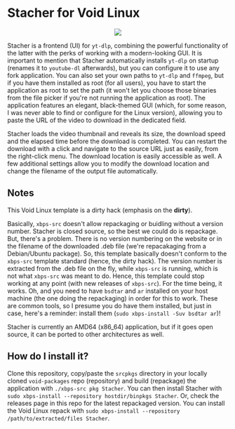 # Stacher for Void Linux

<p align="center"><img src="https://codeberg.org/th0razin3/vur/raw/branch/main/srcpkgs/Stacher/Stacher.png"></p>

Stacher is a frontend (UI) for `yt-dlp`, combining the powerful functionality of the latter with the perks of working with a modern-looking GUI. It is important to mention that Stacher automatically installs `yt-dlp` on startup (renames it to `youtube-dl` afterwards), but you can configure it to use any fork application. You can also set your own paths to `yt-dlp` and `ffmpeg`, but if you have them installed as root (for all users), you have to start the application as root to set the path (it won't let you choose those binaries from the file picker if you're not running the application as root). The application features an elegant, black-themed GUI (which, for some reason, I was never able to find or configure for the Linux version), allowing you to paste the URL of the video to download in the dedicated field.

Stacher loads the video thumbnail and reveals its size, the download speed and the elapsed time before the download is completed. You can restart the download with a click and navigate to the source URL just as easily, from the right-click menu. The download location is easily accessible as well. A few additional settings allow you to modify the download location and change the filename of the output file automatically.

## Notes

This Void Linux template is a dirty hack (emphasis on the **dirty**).

Basically, `xbps-src` doesn't allow repackaging or buidling without a version number. Stacher is closed source, so the best we could do is repackage. But, there's a problem. There is no version numbering on the website or in the filename of the downloaded .deb file (we're repacakaging from a Debian/Ubuntu package). So, this template basically doesn't conform to the `xbps-src` template standard (hence, the dirty hack). The version number is extracted from the .deb file on the fly, while `xbps-src` is running, which is not what `xbps-src` was meant to do. Hence, this template could stop working at any point (with new releases of `xbps-src`). For the time being, it works. Oh, and you need to have `bsdtar` and `ar` installed on your host machine (the one doing the repackaging) in order for this to work. These are common tools, so I presume you do have them installed, but just in case, here's a reminder: install them (`sudo xbps-install -Suv bsdtar ar`)!

Stacher is currently an AMD64 (x86_64) application, but if it goes open source, it can be ported to other architectures as well.

## How do I install it?

Clone this repository, copy/paste the `srcpkgs` directory in your locally cloned `void-packages` repo (repository) and build (repackage) the application with `./xbps-src pkg Stacher`. You can then install Stacher with `sudo xbps-install --repository hostdir/binpkgs Stacher`. Or, check the releases page in this repo for the latest repackaged version. You can install the Void Linux repack with `sudo xbps-install --repository /path/to/extracted/files Stacher`.